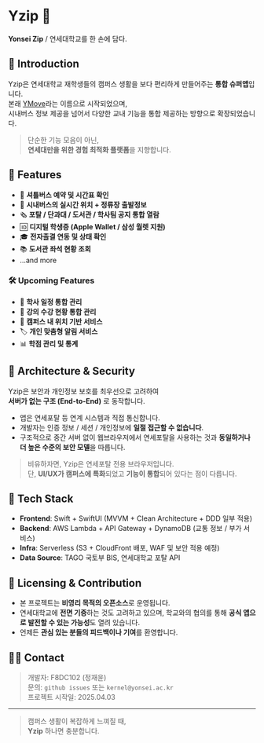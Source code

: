 # Yzip 📂

**Yonsei Zip** / 연세대학교를 한 손에 담다.

## 🧭 Introduction

Yzip은 연세대학교 재학생들의 캠퍼스 생활을 보다 편리하게 만들어주는 **통합 슈퍼앱**입니다.  
본래 [YMove](https://github.com/f8dc102/ymove)라는 이름으로 시작되었으며,  
시내버스 정보 제공을 넘어서 다양한 교내 기능을 통합 제공하는 방향으로 확장되었습니다.

> 단순한 기능 모음이 아닌,  
> **연세대만을 위한 경험 최적화 플랫폼**을 지향합니다.

## 🚀 Features

- 🚌 **셔틀버스 예약 및 시간표 확인**
- 🚏 **시내버스의 실시간 위치 + 정류장 출발정보**
- 🗞️ **포탈 / 단과대 / 도서관 / 학사팀 공지 통합 열람**
- 🆔 **디지털 학생증 (Apple Wallet / 삼성 월렛 지원)**
- 🎓 **전자출결 연동 및 상태 확인**
- 📚 **도서관 좌석 현황 조회**
- ...and more

### 🛠️ Upcoming Features

- 📅 **학사 일정 통합 관리**
- 📖 **강의 수강 현황 통합 관리**
- 🏫 **캠퍼스 내 위치 기반 서비스**
- 🏷️ **개인 맞춤형 알림 서비스**
- 📊 **학점 관리 및 통계**

## 🔐 Architecture & Security

Yzip은 보안과 개인정보 보호를 최우선으로 고려하여  
**서버가 없는 구조 (End-to-End)** 로 동작합니다.

- 앱은 연세포탈 등 연계 시스템과 직접 통신합니다.
- 개발자는 인증 정보 / 세션 / 개인정보에 **일절 접근할 수 없습니다**.
- 구조적으로 중간 서버 없이 웹브라우저에서 연세포탈을 사용하는 것과 **동일하거나 더 높은 수준의 보안 모델**을 따릅니다.

> 비유하자면, Yzip은 연세포탈 전용 브라우저입니다.  
> 단, **UI/UX가 캠퍼스에 특화**되었고 **기능이 통합**되어 있다는 점이 다릅니다.

## 🧩 Tech Stack

- **Frontend**: Swift + SwiftUI (MVVM + Clean Architecture + DDD 일부 적용)
- **Backend**: AWS Lambda + API Gateway + DynamoDB (교통 정보 / 부가 서비스)
- **Infra**: Serverless (S3 + CloudFront 배포, WAF 및 보안 적용 예정)
- **Data Source**: TAGO 국토부 BIS, 연세대학교 포탈 API

## 🪪 Licensing & Contribution

- 본 프로젝트는 **비영리 목적의 오픈소스**로 운영됩니다.
- 연세대학교에 **전면 기증**하는 것도 고려하고 있으며,
  학교와의 협의를 통해 **공식 앱으로 발전할 수 있는 가능성**도 열려 있습니다.
- 언제든 **관심 있는 분들의 피드백이나 기여**를 환영합니다.

## 🧑‍💻 Contact

> 개발자: F8DC102 (정재윤)  
> 문의: `github issues` 또는 `kernel@yonsei.ac.kr`  
> 프로젝트 시작일: 2025.04.03

---

> 캠퍼스 생활이 복잡하게 느껴질 때,  
> **Yzip** 하나면 충분합니다.

